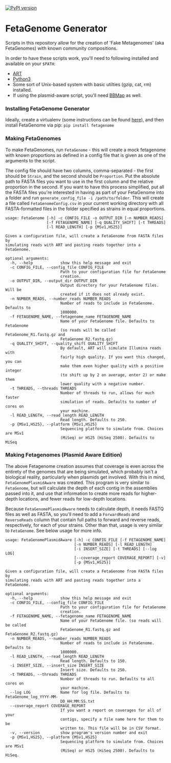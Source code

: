 [![PyPI version](https://badge.fury.io/py/fetagenome.svg)](https://badge.fury.io/py/fetagenome)

# FetaGenome Generator

Scripts in this repository allow for the creation of 'Fake Metagenomes' (aka FetaGenomes) with known community
compositions.

In order to have these scripts work, you'll need to following installed and available on your `$PATH`:

- [ART](https://www.niehs.nih.gov/research/resources/software/biostatistics/art/index.cfm)
- [Python3](https://www.python.org/downloads/)
- Some sort of Unix-based system with basic utilties (gzip, cat, rm) installed.
- If using the plasmid-aware script, you'll need [BBMap](https://sourceforge.net/projects/bbmap/) as well.

### Installing FetaGenome Generator

Ideally, create a virtualenv (some instructions can be found [here](https://packaging.python.org/guides/installing-using-pip-and-virtualenv/)),
and then install FetaGenome via pip: `pip install fetagenome`

### Making FetaGenomes

To make FetaGenomes, run `FetaGenome` - this will create a mock fetagenome with known proportions as defined
in a config file that is given as one of the arguments to the script.

The config file should have two columns, comma-separated - the first should be `Strain`, and the second should be `Proportion`.
Put the absolute path to FASTA files you want to use in the first column and the relative proportion in the second.
If you want to have this process simplified, put all the FASTA files you're interested in having as part of your
FetaGenome into a folder and run `generate_config_file -i /path/to/folder`. This will create a file called
`FetaGenomeConfig.csv` in your current working directory with all FASTA-formatted files in the folder specified as
strains in equal proportions.

```
usage: FetaGenome [-h] -c CONFIG_FILE -o OUTPUT_DIR [-n NUMBER_READS]
                  [-f FETAGENOME_NAME] [-q QUALITY_SHIFT] [-t THREADS]
                  [-l READ_LENGTH] [-p {MSv1,HS25}]

Given a configuration file, will create a FetaGenome from FASTA files by
simulating reads with ART and pasting reads together into a FetaGenome.

optional arguments:
  -h, --help            show this help message and exit
  -c CONFIG_FILE, --config_file CONFIG_FILE
                        Path to your configuration file for FetaGenome
                        creation.
  -o OUTPUT_DIR, --output_dir OUTPUT_DIR
                        Output directory for your FetaGenome files. Will be
                        created if it does not already exist.
  -n NUMBER_READS, --number_reads NUMBER_READS
                        Number of reads to include in FetaGenome. Defaults to
                        1000000.
  -f FETAGENOME_NAME, --fetagenome_name FETAGENOME_NAME
                        Name of your FetaGenome file. Defaults to FetaGenome
                        (so reads will be called FetaGenome_R1.fastq.gz and
                        FetaGenome_R2.fastq.gz)
  -q QUALITY_SHIFT, --quality_shift QUALITY_SHIFT
                        By default, ART will simulate Illumina reads with
                        fairly high quality. If you want this changed, you can
                        make them even higher quality with a positive integer
                        (to shift up by 2 on average, enter 2) or make them
                        lower quality with a negative number.
  -t THREADS, --threads THREADS
                        Number of threads to run, allows for much faster
                        simulation of reads. Defaults to number of cores on
                        your machine.
  -l READ_LENGTH, --read_length READ_LENGTH
                        Read length. Defaults to 250.
  -p {MSv1,HS25}, --platform {MSv1,HS25}
                        Sequencing platform to simulate from. Choices are MSv1
                        (MiSeq) or HS25 (HiSeq 2500). Defaults to MiSeq
```

### Making Fetagenomes (Plasmid Aware Edition)

The above Fetagenome creation assumes that coverage is even across the entirety of the genomes
that are being simulated, which probably isn't a biological reality, particularly when plasmids get involved.
With this in mind, `FetaGenomePlasmidAware` was created. This program is very similar to `FetaGenome`, but
will calculate the depth of each contig in the assemblies passed into it, and use that information to create
more reads for higher-depth locations, and fewer reads for low-depth locations.

Because `FetaGenomePlasmidAware` needs to calculate depth, it needs FASTQ files as well as FASTA, so you'll need to add 
a `ForwardReads` and `ReverseReads` column that contain full paths to forward and reverse reads, respectively, for each
of your strains. Other than that, usage is very similar to `FetaGenome`. See below usage for more info.

```
usage: FetaGenomePlasmidAware [-h] -c CONFIG_FILE [-f FETAGENOME_NAME]
                              [-n NUMBER_READS] [-l READ_LENGTH]
                              [-i INSERT_SIZE] [-t THREADS] [--log LOG]
                              [--coverage_report COVERAGE_REPORT] [-v]
                              [-p {MSv1,HS25}]

Given a configuration file, will create a FetaGenome from FASTA files by
simulating reads with ART and pasting reads together into a FetaGenome.

optional arguments:
  -h, --help            show this help message and exit
  -c CONFIG_FILE, --config_file CONFIG_FILE
                        Path to your configuration file for FetaGenome
                        creation.
  -f FETAGENOME_NAME, --fetagenome_name FETAGENOME_NAME
                        Name of your FetaGenome file. (so reads will be called
                        FetaGenome_R1.fastq.gz and FetaGenome_R2.fastq.gz)
  -n NUMBER_READS, --number_reads NUMBER_READS
                        Number of reads to include in FetaGenome. Defaults to
                        1000000.
  -l READ_LENGTH, --read_length READ_LENGTH
                        Read length. Defaults to 150.
  -i INSERT_SIZE, --insert_size INSERT_SIZE
                        Insert size. Defaults to 250.
  -t THREADS, --threads THREADS
                        Number of threads to run. Defaults to all cores on
                        your machine.
  --log LOG             Name for log file. Defaults to FetaGenome_log_YYYY-MM-
                        DD_HH:MM:SS.txt
  --coverage_report COVERAGE_REPORT
                        If you want a report on coverages for all of your
                        contigs, specify a file name here for them to be
                        written to. This file will be in CSV format.
  -v, --version         show program's version number and exit
  -p {MSv1,HS25}, --platform {MSv1,HS25}
                        Sequencing platform to simulate from. Choices are MSv1
                        (MiSeq) or HS25 (HiSeq 2500). Defaults to HiSeq.
```

